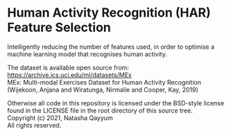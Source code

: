 # Human Activity Recognition (HAR) Feature Selection
Intelligently reducing the number of features used, in order to optimise a machine learning model that recognises human activity.

The dataset is available open source from:
https://archive.ics.uci.edu/ml/datasets/MEx <br>
MEx: Multi-modal Exercises Dataset for Human Activity Recognition  (Wijekoon, Anjana and Wiratunga, Nirmalie and Cooper, Kay, 2019)

Otherwise all code in this repository is licensed under the BSD-style license found in the
LICENSE file in the root directory of this source tree. <br>
Copyright (c) 2021, Natasha Qayyum <br>
All rights reserved.
